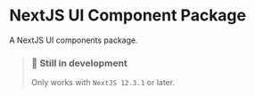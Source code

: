 # NextJS UI Component Package

A NextJS UI components package.

> ### 🚧 Still in development
>
> Only works with `NextJS 12.3.1` or later.
